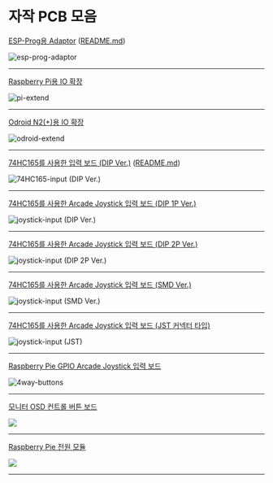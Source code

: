 # 자작 PCB 모음

[ESP-Prog용 Adaptor](esp-prog-adaptor/) 
([README.md](esp-prog-adaptor/README.md))

![esp-prog-adaptor](esp-prog-adaptor/images/sample_01.jpg)

---

[Raspberry Pi용 IO 확장](https://github.com/amos42/pcb_gpio_extend/tree/master/rasp_gpio_extend/)

![pi-extend](https://github.com/amos42/pcb_gpio_extend/raw/master/rasp_gpio_extend/images/sample_01.jpg)

---

[Odroid N2(+)용 IO 확장](https://github.com/amos42/pcb_gpio_extend/tree/master/odroid_gpio_extend/)

![odroid-extend](https://github.com/amos42/pcb_gpio_extend/raw/master/odroid_gpio_extend/images/sample_01.jpg)

---

[74HC165를 사용한 입력 보드 (DIP Ver.)](input-74hc165/)
([README.md](input-74hc165/README.md))

![74HC165-input (DIP Ver.)](input-74hc165/images/sample_01.jpg)

---

[74HC165를 사용한 Arcade Joystick 입력 보드 (DIP 1P Ver.)](https://github.com/amos42/pcb_joystick_input/tree/master/joystick_74hc165_input_1p/)

![joystick-input (DIP Ver.)](https://github.com/amos42/pcb_joystick_input/raw/master/joystick_74hc165_input_1p/images/sample_01.jpg)

---

[74HC165를 사용한 Arcade Joystick 입력 보드 (DIP 2P Ver.)](https://github.com/amos42/pcb_joystick_input/tree/master/joystick_74hc165_input/)

![joystick-input (DIP 2P Ver.)](https://github.com/amos42/pcb_joystick_input/raw/master/joystick_74hc165_input/images/sample_01.jpg)

---

[74HC165를 사용한 Arcade Joystick 입력 보드 (SMD Ver.)](https://github.com/amos42/pcb_joystick_input/tree/master/joystick_74hc165_input_smd/)

![joystick-input (SMD Ver.)](https://github.com/amos42/pcb_joystick_input/raw/master/joystick_74hc165_input_smd/images/sample_01.jpg)

---

[74HC165를 사용한 Arcade Joystick 입력 보드 (JST 커넥터 타입)](https://github.com/amos42/pcb_joystick_input/tree/master/joystick_74hc165_input_jst/)

![joystick-input (JST)](https://github.com/amos42/pcb_joystick_input/raw/master/joystick_74hc165_input_jst/images/sample_01.jpg)

---

[Raspberry Pie GPIO Arcade Joystick 입력 보드](https://github.com/amos42/pcb_joystick_input/tree/master/joystick_gpio_input/)

![4way-buttons](https://github.com/amos42/pcb_joystick_input/raw/master/joystick_gpio_input/images/joystick_gpio_input.jpg)

---

[모니터 OSD 컨트롤 버튼 보드](https://github.com/amos42/pcb_monitor_osd_control/)

![](https://github.com/amos42/pcb_monitor_osd_control/raw/master/monitor_osd_control/images/sample_01.jpg)

---

[Raspberry Pie 전원 모듈](https://github.com/amos42/pcb_rasp_power_module/)

![](https://github.com/amos42/pcb_rasp_power_module/raw/master/rasp_power_module/images/rasp_power_module.jpg)

---
